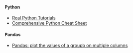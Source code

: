 #### Python
- [Real Python Tutorials](https://realpython.com/tutorials/)
- [Comprehensive Python Cheat Sheet](https://gto76.github.io/python-cheatsheet/)

#### Pandas
- [Pandas: plot the values of a groupb on multiple columns](https://scentellegher.github.io/programming/2017/07/15/pandas-groupby-multiple-columns-plot.html)

